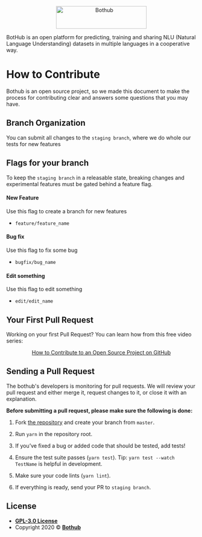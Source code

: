 <p align="center">
    <img src="https://user-images.githubusercontent.com/5360835/65427083-1af35900-de01-11e9-86ef-59f1eee79a68.png" width="240" height="60" alt="Bothub" />
</p>

<p>
BotHub is an open platform for predicting, training and sharing NLU (Natural Language Understanding) datasets in multiple languages in a cooperative way.
</p>

# How to Contribute

Bothub is an open source project, so we made this document to make the process for contributing clear and answers some questions that you may have.

## Branch Organization
You can submit all changes to the `staging branch`, where we do whole our tests for new features

## Flags for your branch

To keep the `staging branch` in a releasable state, breaking changes and experimental features must be gated behind a feature flag.

#### New Feature
Use this flag to create a branch for new features
 - `feature/feature_name`

#### Bug fix
Use this flag to fix some bug
- `bugfix/bug_name`

#### Edit something
Use this flag to edit something
- `edit/edit_name`

## Your First Pull Request

Working on your first Pull Request? You can learn how from this free video series:
<p align="center">
<a href="https://egghead.io/series/how-to-contribute-to-an-open-source-project-on-github">
How to Contribute to an Open Source Project on GitHub
</a>
</p>

## Sending a Pull Request
The bothub's developers is monitoring for pull requests. We will review your pull request and either merge it, request changes to it, or close it with an explanation.

**Before submitting a pull request, please make sure the following is done:**

1.  Fork  [the repository](https://github.com/bothub-it/bothub-engine)  and create your branch from  `master`.

2.  Run  `yarn`  in the repository root.

3.  If you’ve fixed a bug or added code that should be tested, add tests!

4.  Ensure the test suite passes (`yarn test`). Tip:  `yarn test --watch TestName`  is helpful in development.

5.  Make sure your code lints (`yarn lint`). 

6.  If everything is ready, send your PR to `staging branch`.

## License

- **[GPL-3.0 License](https://github.com/bothub-it/bothub-engine/blob/master/LICENSE)**
- Copyright 2020 ©  **<a href="https://github.com/bothub-it">Bothub</a>**
